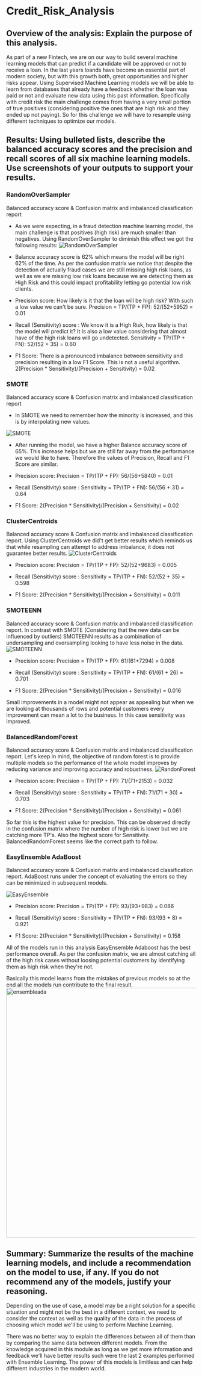 # Credit_Risk_Analysis

## Overview of the analysis: Explain the purpose of this analysis.

As part of a new Fintech, we are on our way to build several machine learning models that can predict if a candidate will be approved or not to receive a loan. In the last years loands have become an essential part of modern society, but with this growth both, great opportunities and higher risks appear. Using Supervised Machine Learning models we will be able to learn from databases that already have a feedback whether the loan was paid or not and evaluate new data using this past information.
Specifically with credit risk the main challenge comes from having a very small portion of true positives (considering positive the ones that are high risk and they ended up not paying). So for this challenge we will have to resample using different techniques to optimize our models.

## Results: Using bulleted lists, describe the balanced accuracy scores and the precision and recall scores of all six machine learning models. Use screenshots of your outputs to support your results.

### RandomOverSampler
Balanced accuracy score & Confusion matrix and imbalanced classification report
* As we were expecting, in a fraud detection machine learning model, the main challenge is that positives (high risk) are much smaller than negatives. Using RandomOverSampler to diminish this effect we got the following results:
![RandomOverSampler](https://user-images.githubusercontent.com/31755703/169526549-0019f8be-1f0a-4573-98b3-287ff8c337a7.PNG)

* Balance accuracy score is 62% which means the model will be right 62% of the time. As per the confusion matrix we notice that despite the detection of actually fraud cases we are still missing high risk loans, as well as we are missing low risk loans because we are detecting them as High Risk and this could impact profitability letting go potential low risk clients.

* Precision score: How likely is it that the loan will be high risk? With such a low value we can't be sure.
Precision = TP/(TP + FP):
52/(52+5952) = 0.01

* Recall (Sensitivity) score : We know it is a High Risk, how likely is that the model will predict it? It is also a low value considering that almost have of the high risk loans will go undetected.
Sensitivity = TP/(TP + FN):
52/(52 + 35) = 0.60

* F1 Score: There is a pronounced imbalance between sensitivity and precision resulting in a low F1 Score. This is not a useful algorithm.
2(Precision * Sensitivity)/(Precision + Sensitivity) = 0.02


### SMOTE
Balanced accuracy score & Confusion matrix and imbalanced classification report
* In SMOTE we need to remember how the minority is increased, and this is by interpolating new values.

![SMOTE](https://user-images.githubusercontent.com/31755703/169526567-2331d427-0eb1-479e-b886-4618217ca24e.PNG)

* After running the model, we have a higher Balance accuracy score of 65%. This increase helps but we are still far away from the performance we would like to have. Therefore the values of Precision, Recall and F1 Score are similar.
* Precision score: 
Precision = TP/(TP + FP):
56/(56+5840) = 0.01

* Recall (Sensitivity) score : 
Sensitivity = TP/(TP + FN):
56/(56 + 31) = 0.64

* F1 Score: 
2(Precision * Sensitivity)/(Precision + Sensitivity) = 0.02

### ClusterCentroids
Balanced accuracy score & Confusion matrix and imbalanced classification report.
Using ClusterCentroids we did't get better results which reminds us that while resampling can attempt to address imbalance, it does not guarantee better results.
![ClusterCentroids](https://user-images.githubusercontent.com/31755703/169526583-9ff8b0c4-9501-4a87-9f3e-a8f97df95da2.PNG)

* Precision score: 
Precision = TP/(TP + FP):
52/(52+9683) = 0.005

* Recall (Sensitivity) score : 
Sensitivity = TP/(TP + FN):
52/(52 + 35) = 0.598

* F1 Score: 
2(Precision * Sensitivity)/(Precision + Sensitivity) = 0.011

### SMOTEENN
Balanced accuracy score & Confusion matrix and imbalanced classification report. In contrast with SMOTE (Considering that the new data can be influenced by outliers) SMOTEENN results as a combination of undersampling and oversampling looking to have less noise in the data. 
![SMOTEENN](https://user-images.githubusercontent.com/31755703/169526595-95731b07-81ed-443a-9eb4-3c72c0cb7e98.PNG)

* Precision score: 
Precision = TP/(TP + FP):
61/(61+7294) = 0.008

* Recall (Sensitivity) score : 
Sensitivity = TP/(TP + FN):
61/(61 + 26) = 0.701

* F1 Score: 
2(Precision * Sensitivity)/(Precision + Sensitivity) = 0.016

Small improvements in a model might not appear as appealing but when we are looking at thousands of rows and potential customers every improvement can mean a lot to the business. In this case sensitivity was improved.

### BalancedRandomForest
Balanced accuracy score & Confusion matrix and imbalanced classification report.
Let's keep in mind, the objective of random forest is to provide multiple models so the performance of the whole model improves by reducing variance and improving accuracy and robustness.
![RandonForest](https://user-images.githubusercontent.com/31755703/169526803-3f75fbee-7769-4eeb-8805-6c80bda0bdeb.PNG)

* Precision score: 
Precision = TP/(TP + FP):
71/(71+2153) = 0.032

* Recall (Sensitivity) score : 
Sensitivity = TP/(TP + FN):
71/(71 + 30) = 0.703

* F1 Score: 
2(Precision * Sensitivity)/(Precision + Sensitivity) = 0.061

So far this is the highest value for precision. This can be observed directly in the confusion matrix where the number of high risk is lower but we are catching more TP's. Also the highest score for Sensitivity. BalancedRandomForest seems like the correct path to follow.

### EasyEnsemble AdaBoost
Balanced accuracy score & Confusion matrix and imbalanced classification report.
AdaBoost runs under the concept of evaluating the errors so they can be minimized in subsequent models.

![EasyEnsemble](https://user-images.githubusercontent.com/31755703/169526785-e446e674-3097-47fb-a875-a3a7aa0b3877.PNG)

* Precision score: 
Precision = TP/(TP + FP):
93/(93+983) = 0.086

* Recall (Sensitivity) score : 
Sensitivity = TP/(TP + FN):
93/(93 + 8) = 0.921

* F1 Score: 
2(Precision * Sensitivity)/(Precision + Sensitivity) = 0.158

All of the models run in this analysis EasyEnsemble Adaboost has the best performance overall. As per the confusion matrix, we are almost catching all of the high risk cases without loosing potential customers by identifying them as high risk when they're not.

Basically this model learns from the mistakes of previous models so at the end all the models run contribute to the final result.
<img width="664" alt="ensembleada" src="https://user-images.githubusercontent.com/31755703/169627927-591fd17c-faa4-4a62-b204-a3bf2a3ae3ed.PNG">


## Summary: Summarize the results of the machine learning models, and include a recommendation on the model to use, if any. If you do not recommend any of the models, justify your reasoning.

Depending on the use of case, a model may be a right solution for a specific situation and might not be the best in a different context, we need to consider the context as well as the quality of the data in the process of choosing which model we'll be using to perform Machine Learning.

There was no better way to explain the differences between all of them than by comparing the same data between different models. From the knowledge acquired in this module as long as we get more information and feedback we'll have better results such were the last 2 examples performed with Ensemble Learning. The power of this models is limitless and can help different industries in the modern world.
